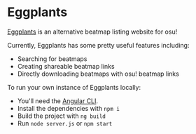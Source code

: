 # Eggplants

[Eggplants](https://eggplants.org) is an alternative beatmap listing website for osu!

Currently, Eggplants has some pretty useful features including: 
* Searching for beatmaps
* Creating shareable beatmap links
* Directly downloading beatmaps with osu! beatmap links

To run your own instance of Eggplants locally: 
* You'll need the [Angular CLI](https://cli.angular.io/).
* Install the dependencies with `npm i`
* Build the project with `ng build`
* Run `node server.js` or `npm start`

